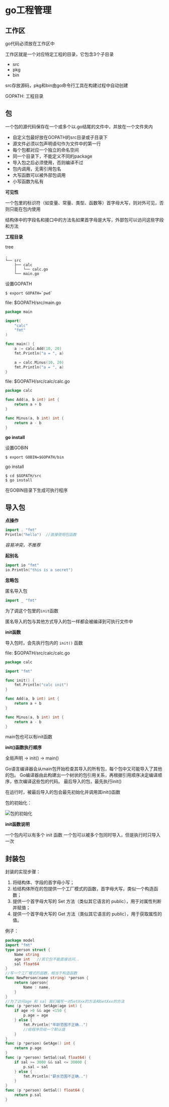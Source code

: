 # go工程管理

## 工作区

go代码必须放在工作区中

工作区就是一个对应特定工程的目录，它包含3个子目录

- src
- pkg
- bin

src存放源码，pkg和bin由go命令行工具在构建过程中自动创建

GOPATH: 工程目录

## 包

一个包的源代码保存在一个或多个以.go结尾的文件中，并放在一个文件夹内

- 自定义包最好放在GOPATH的src目录或子目录下
- 源文件必须以包声明语句作为文件中的第一行
- 每个包都对应一个独立的命名空间
- 同一个目录下，不能定义不同的package
- 导入包之后必须使用，否则编译不过
- 包内调用，无需引用包名
- 大写函数可以被外部包调用
- 小写函数为私有


**可见性**

一个包里的标识符（如变量、常量、类型、函数等）首字母大写，则对外可见，否则只能在包内使用

结构体中的字段名和接口中的方法名如果首字母是大写，外部包可以访问这些字段和方法



**工程目录**

tree

```
.
└── src
    ├── calc
    │   └── calc.go
    └── main.go
```


设置GOPATH
```shell
$ export GOPATH=`pwd`
```

file: $GOPATH/src/main.go

```go
package main

import(
    "calc"
    "fmt"
)

func main() {
    a := calc.Add(10, 20)
    fmt.Println("a = ", a)

    a = calc.Minus(10, 20)
    fmt.Println("a = ", a)
}
```

file: $GOPATH/src/calc/calc.go

```go
package calc

func Add(a, b int) int {
    return a + b
}

func Minus(a, b int) int {
    return a - b
}
```


**go install**

设置GOBIN
```shell
$ export GOBIN=$GOPATH/bin
```

go install
```shell
$ cd $GOPATH/src
$ go install
```

在GOBIN目录下生成可执行程序

## 导入包

**点操作**

```go
import . "fmt"
Println("hello")  //直接使用包函数
```

*容易冲突，不推荐*

**起别名**

```go
import io "fmt"
io.Println("this is a secret")
```

**忽略包**

匿名导入包

```go
import _ "fmt"
```
为了调这个包里的`init`函数

匿名导入的包与其他方式导入的包一样都会被编译到可执行文件中



**init函数**

导入包时，会先执行包内的 `init()` 函数

file: $GOPATH/src/calc/calc.go

```go
package calc

import "fmt"

func init() {
    fmt.Println("calc init")
}

func Add(a, b int) int {
    return a + b
}

func Minus(a, b int) int {
    return a - b
}
```

main包也可以有init函数


**init()函数执行顺序**

全局声明 -> init() -> main()

Go语言编译器会从main包开始检查其导入的所有包，每个包中又可能导入了其他的包。
Go编译器由此构建出一个树状的包引用关系，再根据引用顺序决定编译顺序，依次编译这些包的代码。
最后导入的包，最先执行init()

在运行时，被最后导入的包会最先初始化并调用其init()函数


包的初始化：

![包的初始化](http://c.biancheng.net/uploads/allimg/190821/4-1ZR1102245R8.gif)


**init函数说明**

一个包内可以有多个 init 函数
一个包可以被多个包同时导入，但是执行时只导入一次

## 封装包

封装的实现步骤：

1. 将结构体、字段的首字母小写；
2. 给结构体所在的包提供一个工厂模式的函数，首字母大写，类似一个构造函数；
3. 提供一个首字母大写的 Set 方法（类似其它语言的 public），用于对属性判断并赋值；
4. 提供一个首字母大写的 Get 方法（类似其它语言的 public），用于获取属性的值。


例子：

```go
package model
import "fmt"
type person struct {
    Name string
    age int   //其它包不能直接访问..
    sal float64
}
//写一个工厂模式的函数，相当于构造函数
func NewPerson(name string) *person {
    return &person{
        Name : name,
    }
}
//为了访问age 和 sal 我们编写一对SetXxx的方法和GetXxx的方法
func (p *person) SetAge(age int) {
    if age >0 && age <150 {
        p.age = age
    } else {
        fmt.Println("年龄范围不正确..")
        //给程序员给一个默认值
    }
}
func (p *person) GetAge() int {
    return p.age
}
func (p *person) SetSal(sal float64) {
    if sal >= 3000 && sal <= 30000 {
        p.sal = sal
    } else {
        fmt.Println("薪水范围不正确..")
    }
}
func (p *person) GetSal() float64 {
    return p.sal
}
```
